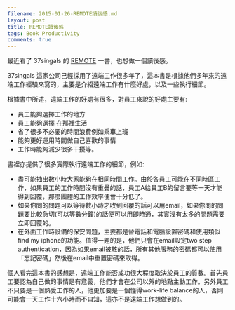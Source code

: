 ```yaml
---
filename: 2015-01-26-REMOTE讀後感.md
layout: post
title: REMOTE讀後感
tags: Book Productivity
comments: true
---
```

最近看了 37singals 的 [REMOTE](https://www.amazon.com/Remote-Office-Required-Jason-Fried/dp/0804148988) 一書，也想做一個讀後感。

37singals 這家公司己經採用了遠端工作很多年了，這本書是根據他們多年來的遠端工作經驗來寫的，主要是介紹遠端工作有什麼好處，以及一些執行細節。

根據書中所述，遠端工作的好處有很多，對員工來說的好處主要有:

* 員工能夠選擇工作的地方
* 員工能夠選擇 在那裡生活
* 省了很多不必要的時間浪費例如乘車上班
* 能夠更好運用時間做自己喜歡的事情
* 工作時能夠減少很多干擾等。

書裡亦提供了很多實際執行遠端工作的細節，例如:

* 盡可能抽出數小時大家能夠在相同時間工作。由於各員工可能在不同時區工作，如果員工的工作時間沒有重疊的話，員工A給員工B的留言要等一天才能得到回覆，那麼團體的工作效率便會十分低了。
* 如果你問的問題可以等待數小時才收到回覆的話可以用email，如果你問的問題要比較急切(可以等數分鐘)的話便可以用即時通，其實沒有太多的問題需要立即回覆的。
* 在外面工作時設備的保安問題，主要都是替電話和電腦設置密碼和使用類似find my iphone的功能。值得一題的是，他們只會在email設定two step authentication，因為如果email被駭的話，所有其他服務的密碼都可以使用「忘記密碼」然後在email中重置密碼來取得。

個人看完這本書的感想是，遠端工作能否成功很大程度取決於員工的質數。首先員工要認為自己做的事情是有意義，他們才會在公司以外的地點主動工作。另外員工不只要是一個熱愛工作的人，他更加要是一個懂得work-life balance的人，否則可能會一天工作十六小時而不自知，這亦不是遠端工作想做到的。

